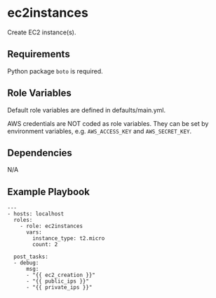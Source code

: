 ec2instances
=========

Create EC2 instance(s).

Requirements
------------

Python package `boto` is required.

Role Variables
--------------

Default role variables are defined in defaults/main.yml.

AWS credentials are NOT coded as role variables. They can be set by environment variables, e.g. `AWS_ACCESS_KEY` and `AWS_SECRET_KEY`.

Dependencies
------------

N/A

Example Playbook
----------------
```
---
- hosts: localhost
  roles:
    - role: ec2instances
      vars:
        instance_type: t2.micro
        count: 2

  post_tasks:
  - debug:
      msg:
      - "{{ ec2_creation }}"
      - "{{ public_ips }}"
      - "{{ private_ips }}"
```
